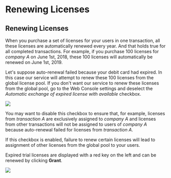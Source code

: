 # Renewing Licenses

## Renewing Licenses

When you purchase a set of licenses for your users in one transaction, all these licenses are automatically renewed every year. And that holds true for all completed transactions. For example, if you purchase 100 licenses for _company A_ on June 1st, 2018, these 100 licenses will automatically be renewed on June 1st, 2019.

Let's suppose auto-renewal failed because your debit card had expired. In this case our service will attempt to renew these 100 licenses from the global license pool. If you don't want our service to renew these licenses from the global pool, go to the Web Console settings and deselect the _Automatic exchange of expired license with available_ checkbox.

![](https://github.com/rzakiev/documentation/tree/825c2f64ff90af49b1daa32930a61d866bc1dc67/.gitbook/assets/screenshot-2018-06-25-at-18.17.43.png)

You may want to disable this checkbox to ensure that, for example, licenses from _transaction A_ are exclusively assigned to _company A_ and licenses from other transactions will not be assigned to users of _company A_ because auto-renewal failed for licenses from _transaction A_.

If this checkbox is enabled, failure to renew certain licenses will lead to assignment of other licenses from the global pool to your users.

Expired trial licenses are displayed with a red key on the left and can be renewed by clicking **Grant**.

![](https://github.com/rzakiev/documentation/tree/825c2f64ff90af49b1daa32930a61d866bc1dc67/.gitbook/assets/screenshot-2018-06-25-at-18.47.29.png)

